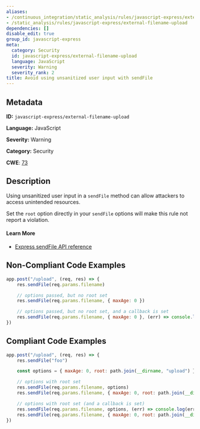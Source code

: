 ```yaml
---
aliases:
- /continuous_integration/static_analysis/rules/javascript-express/external-filename-upload
- /static_analysis/rules/javascript-express/external-filename-upload
dependencies: []
disable_edit: true
group_id: javascript-express
meta:
  category: Security
  id: javascript-express/external-filename-upload
  language: JavaScript
  severity: Warning
  severity_rank: 2
title: Avoid using unsanitized user input with sendFile
---
```

<!--  SOURCED FROM https://github.com/DataDog/datadog-static-analyzer-rule-docs -->


## Metadata
**ID:** `javascript-express/external-filename-upload`

**Language:** JavaScript

**Severity:** Warning

**Category:** Security

**CWE**: [73](https://cwe.mitre.org/data/definitions/73.html)

## Description
Using unsanitized user input in a `sendFile` method can allow attackers to access unintended resources.

Set the `root` option directly in your `sendFile` options will make this rule not report a violation.

#### Learn More
- [Express sendFile API reference](http://expressjs.com/en/5x/api.html#res.sendFile)

## Non-Compliant Code Examples
```javascript
app.post("/upload", (req, res) => {
    res.sendFile(req.params.filename)

    // options passed, but no root set
    res.sendFile(req.params.filename, { maxAge: 0 })

    // options passed, but no root set, and a callback is set
    res.sendFile(req.params.filename, { maxAge: 0 }, (err) => console.log(err))
})
```

## Compliant Code Examples
```javascript
app.post("/upload", (req, res) => {
    res.sendFile("foo")

    const options = { maxAge: 0, root: path.join(__dirname, "upload") }

    // options with root set
    res.sendFile(req.params.filename, options)
    res.sendFile(req.params.filename, { maxAge: 0, root: path.join(__dirname, "upload") })

    // options with root set (and a callback is set)
    res.sendFile(req.params.filename, options, (err) => console.log(err))
    res.sendFile(req.params.filename, { maxAge: 0, root: path.join(__dirname, "upload") }, (err) => console.log(err))
})
```
